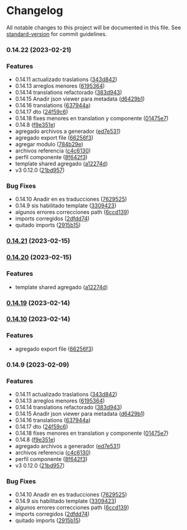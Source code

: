 # Changelog

All notable changes to this project will be documented in this file. See [standard-version](https://github.com/conventional-changelog/standard-version) for commit guidelines.

### 0.14.22 (2023-02-21)


### Features

* 0.14.11 actualizado traslations ([343d842](https://github.com/adrianeguez/man-lab-yo-nest/commit/343d8420d5eaf970bc8ca669aacbc42708870c0a))
* 0.14.13 arreglos menores ([6195364](https://github.com/adrianeguez/man-lab-yo-nest/commit/6195364164904d7f28a2693a2aa360fb4eb33599))
* 0.14.14 translations refactorado ([383d943](https://github.com/adrianeguez/man-lab-yo-nest/commit/383d943c0931337430f43bfbb7a8e1a451e30d11))
* 0.14.15 Anadir json viewer para metadata ([d6429b1](https://github.com/adrianeguez/man-lab-yo-nest/commit/d6429b11cba3595e7fc4b7f3798ab3344dfb24b9))
* 0.14.16 translations ([637944a](https://github.com/adrianeguez/man-lab-yo-nest/commit/637944a561d950b797ad192b39269828f90e5832))
* 0.14.17 dto ([24f59c6](https://github.com/adrianeguez/man-lab-yo-nest/commit/24f59c6506a5024a99c6c20ac17b05011d2aeb34))
* 0.14.18 fixes menores en translation y componente ([01475e7](https://github.com/adrianeguez/man-lab-yo-nest/commit/01475e795d9a7290902cf07afc8f4c2b316b3084))
* 0.14.8 ([f9e351e](https://github.com/adrianeguez/man-lab-yo-nest/commit/f9e351e4bdfdb363b5c71e02810ceb7defee1af6))
* agregado archivos a generador ([ed7e531](https://github.com/adrianeguez/man-lab-yo-nest/commit/ed7e5314b5ef5298c2d7a45a273a8675f476f948))
* agregado export file ([66256f3](https://github.com/adrianeguez/man-lab-yo-nest/commit/66256f35702f249937c6f517dd50add9ec1d4145))
* agregar modulo ([784b29e](https://github.com/adrianeguez/man-lab-yo-nest/commit/784b29e1df137774eb4b5bde3e6cc8ad49ec4be7))
* archivos referencia ([c4c6130](https://github.com/adrianeguez/man-lab-yo-nest/commit/c4c6130841dd42ad6e80a1f2f3c647b024ee4f13))
* perfil componente  ([8f642f3](https://github.com/adrianeguez/man-lab-yo-nest/commit/8f642f31ae258e0d19686704ba947872c9072a3e))
* template shared agregado ([a12274d](https://github.com/adrianeguez/man-lab-yo-nest/commit/a12274deb9747ff881cad68c930c7b967257d690))
* v3 0.12.0 ([21bd957](https://github.com/adrianeguez/man-lab-yo-nest/commit/21bd95782036446ebb8ce9bf57054ef55716571e))


### Bug Fixes

* 0.14.10  Anadir en es traducciones ([7629525](https://github.com/adrianeguez/man-lab-yo-nest/commit/7629525a9098abf56acfaf7ccff1084213ca256c))
* 0.14.9 sis habilitado template ([3309423](https://github.com/adrianeguez/man-lab-yo-nest/commit/3309423d848f5ae6c2103162668f902b25222f9a))
* algunos errores correcciones path ([6ccd139](https://github.com/adrianeguez/man-lab-yo-nest/commit/6ccd13994618eb5b281f7d4b11a50c55951e00ce))
* imports corregidos ([2dfdd74](https://github.com/adrianeguez/man-lab-yo-nest/commit/2dfdd74ff6798f9b5cb925d135052c97d730c5f6))
* quitado imports ([2915b15](https://github.com/adrianeguez/man-lab-yo-nest/commit/2915b15b2dd8275c6b8578bc6f825bb14b14aa00))

### [0.14.21](https://github.com/adrianeguez/man-lab-yo-nest/compare/v0.14.20...v0.14.21) (2023-02-15)

### [0.14.20](https://github.com/adrianeguez/man-lab-yo-nest/compare/v0.14.19...v0.14.20) (2023-02-15)


### Features

* template shared agregado ([a12274d](https://github.com/adrianeguez/man-lab-yo-nest/commit/a12274deb9747ff881cad68c930c7b967257d690))

### [0.14.19](https://github.com/adrianeguez/man-lab-yo-nest/compare/v0.14.10...v0.14.19) (2023-02-14)

### [0.14.10](https://github.com/adrianeguez/man-lab-yo-nest/compare/v0.14.9...v0.14.10) (2023-02-14)


### Features

* agregado export file ([66256f3](https://github.com/adrianeguez/man-lab-yo-nest/commit/66256f35702f249937c6f517dd50add9ec1d4145))

### 0.14.9 (2023-02-09)


### Features

* 0.14.11 actualizado traslations ([343d842](https://github.com/adrianeguez/man-lab-yo-nest/commit/343d8420d5eaf970bc8ca669aacbc42708870c0a))
* 0.14.13 arreglos menores ([6195364](https://github.com/adrianeguez/man-lab-yo-nest/commit/6195364164904d7f28a2693a2aa360fb4eb33599))
* 0.14.14 translations refactorado ([383d943](https://github.com/adrianeguez/man-lab-yo-nest/commit/383d943c0931337430f43bfbb7a8e1a451e30d11))
* 0.14.15 Anadir json viewer para metadata ([d6429b1](https://github.com/adrianeguez/man-lab-yo-nest/commit/d6429b11cba3595e7fc4b7f3798ab3344dfb24b9))
* 0.14.16 translations ([637944a](https://github.com/adrianeguez/man-lab-yo-nest/commit/637944a561d950b797ad192b39269828f90e5832))
* 0.14.17 dto ([24f59c6](https://github.com/adrianeguez/man-lab-yo-nest/commit/24f59c6506a5024a99c6c20ac17b05011d2aeb34))
* 0.14.18 fixes menores en translation y componente ([01475e7](https://github.com/adrianeguez/man-lab-yo-nest/commit/01475e795d9a7290902cf07afc8f4c2b316b3084))
* 0.14.8 ([f9e351e](https://github.com/adrianeguez/man-lab-yo-nest/commit/f9e351e4bdfdb363b5c71e02810ceb7defee1af6))
* agregado archivos a generador ([ed7e531](https://github.com/adrianeguez/man-lab-yo-nest/commit/ed7e5314b5ef5298c2d7a45a273a8675f476f948))
* archivos referencia ([c4c6130](https://github.com/adrianeguez/man-lab-yo-nest/commit/c4c6130841dd42ad6e80a1f2f3c647b024ee4f13))
* perfil componente  ([8f642f3](https://github.com/adrianeguez/man-lab-yo-nest/commit/8f642f31ae258e0d19686704ba947872c9072a3e))
* v3 0.12.0 ([21bd957](https://github.com/adrianeguez/man-lab-yo-nest/commit/21bd95782036446ebb8ce9bf57054ef55716571e))


### Bug Fixes

* 0.14.10  Anadir en es traducciones ([7629525](https://github.com/adrianeguez/man-lab-yo-nest/commit/7629525a9098abf56acfaf7ccff1084213ca256c))
* 0.14.9 sis habilitado template ([3309423](https://github.com/adrianeguez/man-lab-yo-nest/commit/3309423d848f5ae6c2103162668f902b25222f9a))
* algunos errores correcciones path ([6ccd139](https://github.com/adrianeguez/man-lab-yo-nest/commit/6ccd13994618eb5b281f7d4b11a50c55951e00ce))
* imports corregidos ([2dfdd74](https://github.com/adrianeguez/man-lab-yo-nest/commit/2dfdd74ff6798f9b5cb925d135052c97d730c5f6))
* quitado imports ([2915b15](https://github.com/adrianeguez/man-lab-yo-nest/commit/2915b15b2dd8275c6b8578bc6f825bb14b14aa00))
